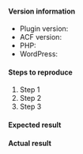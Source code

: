 <!--
Thanks for contributing !

Please note:
- These comments won't show up when you submit your issue.
- Please choose a descriptive title, ex. : "When I add a layout, it doesn't show up".
- Try to provide as many details as possible on the below list.
- If requesting a new feature, please explain why you'd like to see it added.
-->

#### Version information

* Plugin version:
* ACF version:
* PHP:
* WordPress:

#### Steps to reproduce

1. Step 1
2. Step 2
3. Step 3

#### Expected result


#### Actual result
